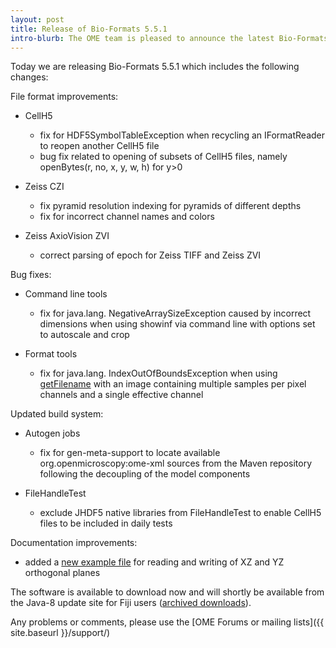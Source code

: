 ```yaml
---
layout: post
title: Release of Bio-Formats 5.5.1
intro-blurb: The OME team is pleased to announce the latest Bio-Formats bug-fix release
---
```

Today we are releasing Bio-Formats 5.5.1 which includes the following changes:

File format improvements:

-  CellH5
    -  fix for HDF5SymbolTableException when recycling an IFormatReader to reopen another CellH5 file
    -  bug fix related to opening of subsets of CellH5 files, namely openBytes(r, no, x, y, w, h) for y>0

-  Zeiss CZI
    -  fix pyramid resolution indexing for pyramids of different depths
    -  fix for incorrect channel names and colors

-  Zeiss AxioVision ZVI
    -  correct parsing of epoch for Zeiss TIFF and Zeiss ZVI

Bug fixes:

-  Command line tools
    -  fix for java.lang. NegativeArraySizeException caused by incorrect dimensions when using showinf via command line with options set to autoscale and crop

-  Format tools
    -  fix for java.lang. IndexOutOfBoundsException when using [getFilename](https://downloads.openmicroscopy.org/bio-formats/5.5.1/api/loci/formats/FormatTools.html#getFilename-int-int-loci.formats.IFormatReader-java.lang.String-) with an image containing multiple samples per pixel channels and a single effective channel

Updated build system:

-  Autogen jobs
    -  fix for gen-meta-support to locate available org.openmicroscopy:ome-xml sources from the Maven repository following the decoupling of the model components

-  FileHandleTest
    -  exclude JHDF5 native libraries from FileHandleTest to enable CellH5 files to be included in daily tests

Documentation improvements:

-  added a [new example file](https://github.com/openmicroscopy/bioformats/blob/develop/docs/sphinx/developers/examples/OrthogonalReader.java) for reading and writing of XZ and YZ orthogonal planes


The software is available to download now and will shortly be available from
the Java-8 update site for Fiji users ([archived downloads](https://downloads.openmicroscopy.org/bio-formats/5.5.1)).

Any problems or comments, please use the [OME Forums or mailing lists]({{ site.baseurl }}/support/)
